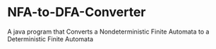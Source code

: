 # NFA-to-DFA-Converter
A java program that Converts a Nondeterministic Finite Automata to a Deterministic Finite Automata
